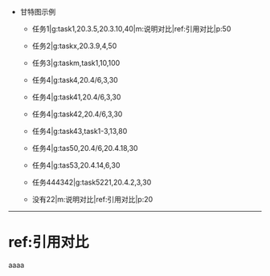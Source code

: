 - 甘特图示例
	- 任务1|g:task1,20.3.5,20.3.10,40|m:说明对比|ref:引用对比|p:50
	- 任务2|g:taskx,20.3.9,4,50
	- 任务3|g:taskm,task1,10,100
	- 任务4|g:task4,20.4/6,3,30
	- 任务4|g:task41,20.4/6,3,30
	- 任务4|g:task42,20.4/6,3,30
	- 任务4|g:task43,task1-3,13,80
	
	
	- 任务4|g:tas50,20.4/6,20.4.18,30
	- 任务4|g:tas53,20.4.14,6,30
	- 任务444342|g:task5221,20.4.2,3,30
	- 没有22|m:说明对比|ref:引用对比|p:20


***
# ref:引用对比
aaaa